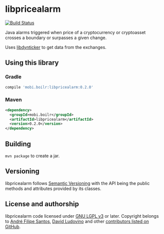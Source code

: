 # libpricealarm

[![Build Status](http://ci.boilr.mobi/job/libpricealarm/badge/icon)](http://ci.boilr.mobi/job/libpricealarm/)

Java alarms triggered when price of a cryptocurrency or cryptoasset crosses a boundary or surpasses a given change.

Uses [libdynticker](https://github.com/drpout/libdynticker) to get data from the exchanges.

## Using this library

### Gradle
```groovy
compile 'mobi.boilr:libpricealarm:0.2.0'
```

### Maven
```xml
<dependency>
  <groupId>mobi.boilr</groupId>
  <artifactId>libpricealarm</artifactId>
  <version>0.2.0</version>
</dependency>
```

## Building
`mvn package` to create a jar.

## Versioning
libpricealarm follows [Semantic Versioning](http://semver.org) with the API being the public methods and attributes provided by its classes.

## License and authorship
libpricealarm code licensed under [GNU LGPL v3](/LICENSE) or later. Copyright belongs to [André Filipe Santos](https://github.com/andrefbsantos), [David Ludovino](https://github.com/dllud) and other [contributors listed on GitHub](https://github.com/drpout/libpricealarm/graphs/contributors).
